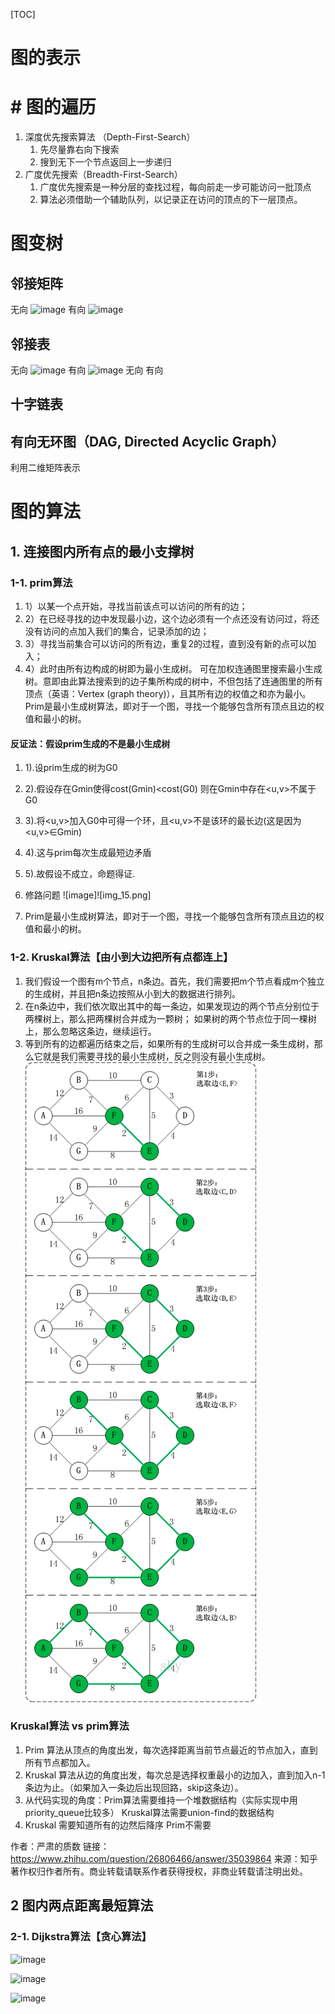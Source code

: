 [TOC]
# 图的表示
# # 图的遍历
1. 深度优先搜索算法 （Depth-First-Search）
   1. 先尽量靠右向下搜索 
   2. 搜到无下一个节点返回上一步递归
2. 广度优先搜索（Breadth-First-Search） 
   1. 广度优先搜索是一种分层的查找过程，每向前走一步可能访问一批顶点
   2. 算法必须借助一个辅助队列，以记录正在访问的顶点的下一层顶点。
# 图变树
## 邻接矩阵
无向
![image](https://img-blog.csdn.net/20160525143156203?watermark/2/text/aHR0cDovL2Jsb2cuY3Nkbi5uZXQv/font/5a6L5L2T/fontsize/400/fill/I0JBQkFCMA==/dissolve/70/gravity/Center)
有向
![image](https://img-blog.csdn.net/20160525143355408?watermark/2/text/aHR0cDovL2Jsb2cuY3Nkbi5uZXQv/font/5a6L5L2T/fontsize/400/fill/I0JBQkFCMA==/dissolve/70/gravity/Center)
## 邻接表
无向
![image](https://img-blog.csdn.net/20160525144354062?watermark/2/text/aHR0cDovL2Jsb2cuY3Nkbi5uZXQv/font/5a6L5L2T/fontsize/400/fill/I0JBQkFCMA==/dissolve/70/gravity/Center)
有向
![image](https://img-blog.csdn.net/20160525144417529?watermark/2/text/aHR0cDovL2Jsb2cuY3Nkbi5uZXQv/font/5a6L5L2T/fontsize/400/fill/I0JBQkFCMA==/dissolve/70/gravity/Center)
无向
有向
## 十字链表 
## 有向无环图（DAG, Directed Acyclic Graph）
利用二维矩阵表示
# 图的算法
## 1. 连接图内所有点的最小支撑树
### 1-1. prim算法
1. 1）以某一个点开始，寻找当前该点可以访问的所有的边； 
2. 2）在已经寻找的边中发现最小边，这个边必须有一个点还没有访问过，将还没有访问的点加入我们的集合，记录添加的边； 
3. 3）寻找当前集合可以访问的所有边，重复2的过程，直到没有新的点可以加入； 
4. 4）此时由所有边构成的树即为最小生成树。
可在加权连通图里搜索最小生成树。意即由此算法搜索到的边子集所构成的树中，不但包括了连通图里的所有顶点（英语：Vertex (graph theory)），且其所有边的权值之和亦为最小。
Prim是最小生成树算法，即对于一个图，寻找一个能够包含所有顶点且边的权值和最小的树。
#### 反证法：假设prim生成的不是最小生成树
1. 1).设prim生成的树为G0
2. 2).假设存在Gmin使得cost(Gmin)<cost(G0)   则在Gmin中存在<u,v>不属于G0
3. 3).将<u,v>加入G0中可得一个环，且<u,v>不是该环的最长边(这是因为<u,v>∈Gmin)
4. 4).这与prim每次生成最短边矛盾
5. 5).故假设不成立，命题得证.


5. 修路问题
![image]![img_15.png]
6. Prim是最小生成树算法，即对于一个图，寻找一个能够包含所有顶点且边的权值和最小的树。

### 1-2. Kruskal算法【由小到大边把所有点都连上】
1. 我们假设一个图有m个节点，n条边。首先，我们需要把m个节点看成m个独立的生成树，并且把n条边按照从小到大的数据进行排列。
2. 在n条边中，我们依次取出其中的每一条边，如果发现边的两个节点分别位于两棵树上，那么把两棵树合并成为一颗树； 如果树的两个节点位于同一棵树上，那么忽略这条边，继续运行。
3. 等到所有的边都遍历结束之后，如果所有的生成树可以合并成一条生成树，那么它就是我们需要寻找的最小生成树，反之则没有最小生成树。
![img_17.png](img_17.png)
### Kruskal算法 vs  prim算法
1. Prim 算法从顶点的角度出发，每次选择距离当前节点最近的节点加入，直到所有节点都加入。
2. Kruskal 算法从边的角度出发，每次总是选择权重最小的边加入，直到加入n-1条边为止。（如果加入一条边后出现回路，skip这条边）。
3. 从代码实现的角度：Prim算法需要维持一个堆数据结构（实际实现中用priority_queue比较多） Kruskal算法需要union-find的数据结构
4. Kruskal 需要知道所有的边然后降序  Prim不需要

作者：严肃的质数
链接：https://www.zhihu.com/question/26806466/answer/35039864
来源：知乎
著作权归作者所有。商业转载请联系作者获得授权，非商业转载请注明出处。
## 2 图内两点距离最短算法
### 2-1. Dijkstra算法【贪心算法】
![image](https://img-blog.csdnimg.cn/20181120091000307.png)

![image](https://img-blog.csdnimg.cn/20181120091129718.png)

![image](https://img-blog.csdnimg.cn/20181120091752405.png?x-oss-process=image/watermark,type_ZmFuZ3poZW5naGVpdGk,shadow_10,text_aHR0cHM6Ly9ibG9nLmNzZG4ubmV0L2xicGVyZmVjdDEyMw==,size_16,color_FFFFFF,t_70)
